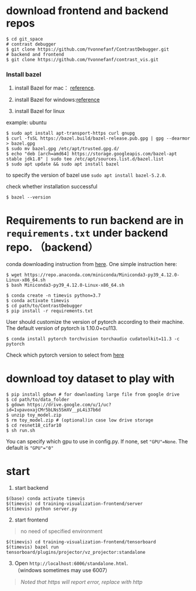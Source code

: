 # download frontend and backend repos
```console
$ cd git_space
# contrast debugger
$ git clone https://github.com/Yvonnefanf/ContrastDebugger.git
# backend and frontend
$ git clone https://github.com/Yvonnefanf/contrast_vis.git
```

### Install bazel 
1. install Bazel for mac： [reference](https://docs.bazel.build/versions/main/install-os-x.html). 

2. install Bazel for windows:[reference](https://docs.bazel.build/versions/main/install-windows.html) <br/>
   
3. install Bazel for linux

example: ubuntu
```console
$ sudo apt install apt-transport-https curl gnupg
$ curl -fsSL https://bazel.build/bazel-release.pub.gpg | gpg --dearmor > bazel.gpg
$ sudo mv bazel.gpg /etc/apt/trusted.gpg.d/
$ echo "deb [arch=amd64] https://storage.googleapis.com/bazel-apt stable jdk1.8" | sudo tee /etc/apt/sources.list.d/bazel.list
$ sudo apt update && sudo apt install bazel
```
to specify the version of bazel use ```sudo apt install bazel-5.2.0```. 

check whether installation successful
```console
$ bazel --version
```

#  Requirements to run backend are in ```requirements.txt``` under backend repo. （backend）

conda downloading instruction from [here](https://docs.anaconda.com/anaconda/install/linux/). One simple instruction here:
```console
$ wget https://repo.anaconda.com/miniconda/Miniconda3-py39_4.12.0-Linux-x86_64.sh
$ bash Miniconda3-py39_4.12.0-Linux-x86_64.sh
```

```console
$ conda create -n timevis python=3.7
$ conda activate timevis
$ cd path/to/ContrastDebugger
$ pip install -r requirements.txt
```
User should customize the version of pytorch according to their machine. The default version of pytorch is 1.10.0+cu113. 
```console
$ conda install pytorch torchvision torchaudio cudatoolkit=11.3 -c pytorch
```
Check which pytorch version to select from [here](https://pytorch.org/get-started/locally/)

#  download toy dataset to play with

```console
$ pip install gdown # for downloading large file from google drive
$ cd path/to/data_folder
$ gdown https://drive.google.com/u/1/uc?id=1vpavoxajCMr5bLNs5SmXV__pL4i37b6d
$ unzip toy_model.zip
$ rm toy_model.zip # (optional)in case low drive storage
$ cd resnet18_cifar10
$ sh run.sh
```
You can specify which gpu to use in config.py. If none, set ```"GPU"=None```. The default is ```"GPU"="0"```

# start

1. start backend
```console
$(base) conda activate timevis
$(timevis) cd training-visualization-frontend/server
$(timevis) python server.py
```
2. start frontend
> no need of specified environment
```console
$(timevis) cd training-visualization-frontend/tensorboard
$(timevis) bazel run tensorboard/plugins/projector/vz_projector:standalone
```
3. Open `http://localhost:6006/standalone.html`.  
  （windows sometimes may use 6007）
> *Noted that https will report error, replace with http*

